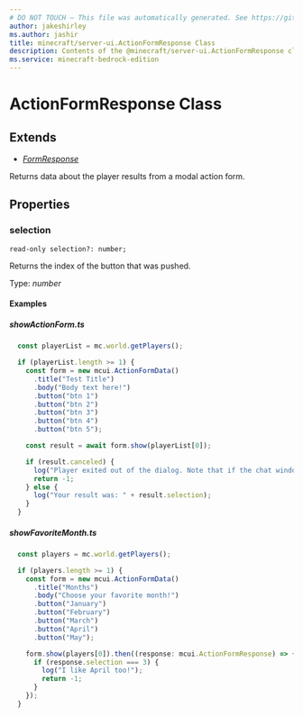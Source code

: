 ```yaml
---
# DO NOT TOUCH — This file was automatically generated. See https://github.com/mojang/minecraftapidocsgenerator to modify descriptions, examples, etc.
author: jakeshirley
ms.author: jashir
title: minecraft/server-ui.ActionFormResponse Class
description: Contents of the @minecraft/server-ui.ActionFormResponse class.
ms.service: minecraft-bedrock-edition
---
```

# ActionFormResponse Class

## Extends
- [*FormResponse*](FormResponse.md)

Returns data about the player results from a modal action form.

## Properties

### **selection**
`read-only selection?: number;`

Returns the index of the button that was pushed.

Type: *number*

#### Examples
##### ***showActionForm.ts***
```typescript
  const playerList = mc.world.getPlayers();

  if (playerList.length >= 1) {
    const form = new mcui.ActionFormData()
      .title("Test Title")
      .body("Body text here!")
      .button("btn 1")
      .button("btn 2")
      .button("btn 3")
      .button("btn 4")
      .button("btn 5");

    const result = await form.show(playerList[0]);

    if (result.canceled) {
      log("Player exited out of the dialog. Note that if the chat window is up, dialogs are automatically canceled.");
      return -1;
    } else {
      log("Your result was: " + result.selection);
    }
  }
```
##### ***showFavoriteMonth.ts***
```typescript
  const players = mc.world.getPlayers();

  if (players.length >= 1) {
    const form = new mcui.ActionFormData()
      .title("Months")
      .body("Choose your favorite month!")
      .button("January")
      .button("February")
      .button("March")
      .button("April")
      .button("May");

    form.show(players[0]).then((response: mcui.ActionFormResponse) => {
      if (response.selection === 3) {
        log("I like April too!");
        return -1;
      }
    });
  }
```
